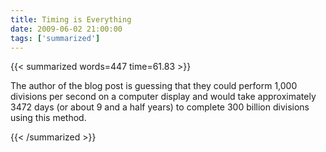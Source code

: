 ```yaml
---
title: Timing is Everything
date: 2009-06-02 21:00:00
tags: ['summarized']
---
```


{{< summarized words=447 time=61.83 >}}

The author of the blog post is guessing that they could perform 1,000 divisions per second on a computer display and would take approximately 3472 days (or about 9 and a half years) to complete 300 billion divisions using this method.

{{< /summarized >}}